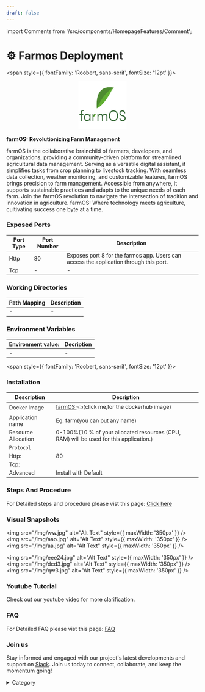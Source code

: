 ```yaml
---
draft: false
---
```

import Comments from '/src/components/HomepageFeatures/Comment';




# ⚙️ Farmos Deployment

<span style={{ fontFamily: 'Roobert, sans-serif', fontSize: '12pt' }}>

<p align="center">
  <img src="/img/oopl.png" alt="Alt Text" width="25%"/>
</p> 

**farmOS: Revolutionizing Farm Management**

farmOS is the collaborative brainchild of farmers, developers, and organizations, providing a community-driven platform for streamlined agricultural data management. Serving as a versatile digital assistant, it simplifies tasks from crop planning to livestock tracking. With seamless data collection, weather monitoring, and customizable features, farmOS brings precision to farm management. Accessible from anywhere, it supports sustainable practices and adapts to the unique needs of each farm. Join the farmOS revolution to navigate the intersection of tradition and innovation in agriculture.
farmOS: Where technology meets agriculture, cultivating success one byte at a time.

### Exposed Ports

| Port Type | Port Number | Description |
| --------- | ----------- | ----------- |
| Http      | 80       | Exposes port 8 for the farmos app. Users can access the  application through this port. |
| Tcp       | -           | -             |

### Working Directories

| Path Mapping                         | Description |
| ------------------------------------ | ----------- |
|-       | - |


### Environment Variables

|   **Environment value:**          | Decription                                                                                                               | 
| --------------------- | ------                                                                                                                   | 
|-       |  -                              |

</span>


<span style={{ fontFamily: 'Roobert, sans-serif', fontSize: '12pt' }}>

### Installation

|  Description          | Decription                                                                                                               | 
| --------------------- | ------                                                                                                                   | 
| Docker Image          |   [farmOS ](https://hub.docker.com/r/farmos/farmos)👈(click me,for the dockerhub image)                       |
| Application name      |  Eg: farm(you can put any name)                                                                                        | 
| Resource Allocation   |  0-100%(10 % of your allocated resources (CPU, RAM) will be used for this application.)                                  | 
| `Protocol`            |                                                                                                                          | 
|  Http:                | 80                                                                                                                      |
|  Tcp:                 |                                                                                                                          | 
|    Advanced           |    Install with Default                                                                                                  |



### Steps And Procedure

For Detailed steps and procedure please vist this page: [Click here](https://techscaleinfinite.github.io/introduction/cloud-float/Steps%20and%20procedure)


### Visual Snapshots
<img src="/img/ww.jpg" alt="Alt Text" style={{ maxWidth: '350px' }} /> <img src="/img/aao.jpg" alt="Alt Text" style={{ maxWidth: '350px' }} /> <img src="/img/aa.jpg" alt="Alt Text" style={{ maxWidth: '350px' }} />

<img src="/img/eee24.jpg" alt="Alt Text" style={{ maxWidth: '350px' }} /> <img src="/img/dcd3.jpg" alt="Alt Text" style={{ maxWidth: '350px' }} /> <img src="/img/qw3.jpg" alt="Alt Text" style={{ maxWidth: '350px' }} />


### Youtube Tutorial&#x20;

Check out our youtube video for more clarification.



### FAQ

For Detailed FAQ please vist this page: [FAQ](https://techscaleinfinite.github.io/FAQ)
### Join us

Stay informed and engaged with our project's latest developments and support on [Slack](https://app.slack.com/client/T04QS32JX6E/C04QKEWE146). Join us today to connect, collaborate, and keep the momentum going!&#x20;

<details>

<summary>Category</summary>

Kubernetes, cloud computing, DevOps, cloud services, hosting platform, container orchestration, cloud infrastructure, cloud deployment, cloud management, cloud technology, cloud solutions, farmos

</details>

</span>



<Comments />